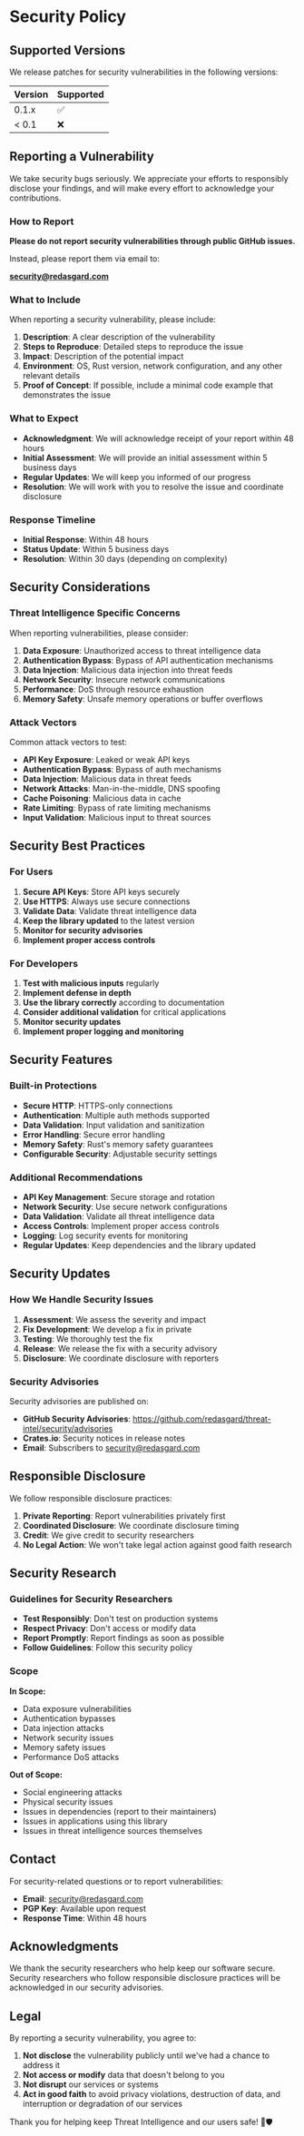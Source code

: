 # Security Policy

## Supported Versions

We release patches for security vulnerabilities in the following versions:

| Version | Supported          |
| ------- | ------------------ |
| 0.1.x   | :white_check_mark: |
| < 0.1   | :x:                |

## Reporting a Vulnerability

We take security bugs seriously. We appreciate your efforts to responsibly disclose your findings, and will make every effort to acknowledge your contributions.

### How to Report

**Please do not report security vulnerabilities through public GitHub issues.**

Instead, please report them via email to:

**security@redasgard.com**

### What to Include

When reporting a security vulnerability, please include:

1. **Description**: A clear description of the vulnerability
2. **Steps to Reproduce**: Detailed steps to reproduce the issue
3. **Impact**: Description of the potential impact
4. **Environment**: OS, Rust version, network configuration, and any other relevant details
5. **Proof of Concept**: If possible, include a minimal code example that demonstrates the issue

### What to Expect

- **Acknowledgment**: We will acknowledge receipt of your report within 48 hours
- **Initial Assessment**: We will provide an initial assessment within 5 business days
- **Regular Updates**: We will keep you informed of our progress
- **Resolution**: We will work with you to resolve the issue and coordinate disclosure

### Response Timeline

- **Initial Response**: Within 48 hours
- **Status Update**: Within 5 business days
- **Resolution**: Within 30 days (depending on complexity)

## Security Considerations

### Threat Intelligence Specific Concerns

When reporting vulnerabilities, please consider:

1. **Data Exposure**: Unauthorized access to threat intelligence data
2. **Authentication Bypass**: Bypass of API authentication mechanisms
3. **Data Injection**: Malicious data injection into threat feeds
4. **Network Security**: Insecure network communications
5. **Performance**: DoS through resource exhaustion
6. **Memory Safety**: Unsafe memory operations or buffer overflows

### Attack Vectors

Common attack vectors to test:

- **API Key Exposure**: Leaked or weak API keys
- **Authentication Bypass**: Bypass of auth mechanisms
- **Data Injection**: Malicious data in threat feeds
- **Network Attacks**: Man-in-the-middle, DNS spoofing
- **Cache Poisoning**: Malicious data in cache
- **Rate Limiting**: Bypass of rate limiting mechanisms
- **Input Validation**: Malicious input to threat sources

## Security Best Practices

### For Users

1. **Secure API Keys**: Store API keys securely
2. **Use HTTPS**: Always use secure connections
3. **Validate Data**: Validate threat intelligence data
4. **Keep the library updated** to the latest version
5. **Monitor for security advisories**
6. **Implement proper access controls**

### For Developers

1. **Test with malicious inputs** regularly
2. **Implement defense in depth**
3. **Use the library correctly** according to documentation
4. **Consider additional validation** for critical applications
5. **Monitor security updates**
6. **Implement proper logging and monitoring**

## Security Features

### Built-in Protections

- **Secure HTTP**: HTTPS-only connections
- **Authentication**: Multiple auth methods supported
- **Data Validation**: Input validation and sanitization
- **Error Handling**: Secure error handling
- **Memory Safety**: Rust's memory safety guarantees
- **Configurable Security**: Adjustable security settings

### Additional Recommendations

- **API Key Management**: Secure storage and rotation
- **Network Security**: Use secure network configurations
- **Data Validation**: Validate all threat intelligence data
- **Access Controls**: Implement proper access controls
- **Logging**: Log security events for monitoring
- **Regular Updates**: Keep dependencies and the library updated

## Security Updates

### How We Handle Security Issues

1. **Assessment**: We assess the severity and impact
2. **Fix Development**: We develop a fix in private
3. **Testing**: We thoroughly test the fix
4. **Release**: We release the fix with a security advisory
5. **Disclosure**: We coordinate disclosure with reporters

### Security Advisories

Security advisories are published on:

- **GitHub Security Advisories**: https://github.com/redasgard/threat-intel/security/advisories
- **Crates.io**: Security notices in release notes
- **Email**: Subscribers to security@redasgard.com

## Responsible Disclosure

We follow responsible disclosure practices:

1. **Private Reporting**: Report vulnerabilities privately first
2. **Coordinated Disclosure**: We coordinate disclosure timing
3. **Credit**: We give credit to security researchers
4. **No Legal Action**: We won't take legal action against good faith research

## Security Research

### Guidelines for Security Researchers

- **Test Responsibly**: Don't test on production systems
- **Respect Privacy**: Don't access or modify data
- **Report Promptly**: Report findings as soon as possible
- **Follow Guidelines**: Follow this security policy

### Scope

**In Scope:**
- Data exposure vulnerabilities
- Authentication bypasses
- Data injection attacks
- Network security issues
- Memory safety issues
- Performance DoS attacks

**Out of Scope:**
- Social engineering attacks
- Physical security issues
- Issues in dependencies (report to their maintainers)
- Issues in applications using this library
- Issues in threat intelligence sources themselves

## Contact

For security-related questions or to report vulnerabilities:

- **Email**: security@redasgard.com
- **PGP Key**: Available upon request
- **Response Time**: Within 48 hours

## Acknowledgments

We thank the security researchers who help keep our software secure. Security researchers who follow responsible disclosure practices will be acknowledged in our security advisories.

## Legal

By reporting a security vulnerability, you agree to:

1. **Not disclose** the vulnerability publicly until we've had a chance to address it
2. **Not access or modify** data that doesn't belong to you
3. **Not disrupt** our services or systems
4. **Act in good faith** to avoid privacy violations, destruction of data, and interruption or degradation of our services

Thank you for helping keep Threat Intelligence and our users safe! 🎯🛡️
